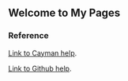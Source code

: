 ## Welcome to My Pages












### Reference

[Link to Cayman help](./cayman.html).

[Link to Github help](./github_help.html).